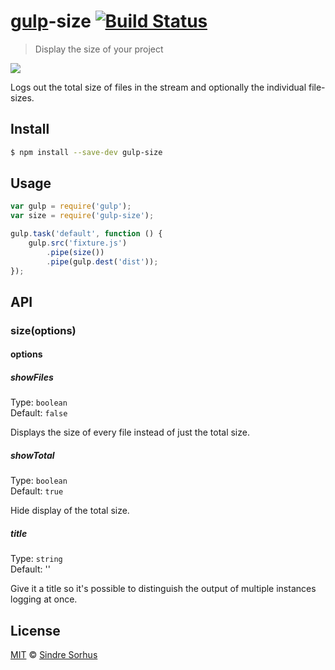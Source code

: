 # [gulp](http://gulpjs.com)-size [![Build Status](https://travis-ci.org/sindresorhus/gulp-size.svg?branch=master)](https://travis-ci.org/sindresorhus/gulp-size)

> Display the size of your project

![](screenshot.png)

Logs out the total size of files in the stream and optionally the individual file-sizes.


## Install

```bash
$ npm install --save-dev gulp-size
```


## Usage

```js
var gulp = require('gulp');
var size = require('gulp-size');

gulp.task('default', function () {
	gulp.src('fixture.js')
		.pipe(size())
		.pipe(gulp.dest('dist'));
});
```


## API

### size(options)

#### options

##### showFiles

Type: `boolean`  
Default: `false`

Displays the size of every file instead of just the total size.

##### showTotal

Type: `boolean`  
Default: `true`

Hide display of the total size.

##### title

Type: `string`  
Default: ''

Give it a title so it's possible to distinguish the output of multiple instances logging at once.


## License

[MIT](http://opensource.org/licenses/MIT) © [Sindre Sorhus](http://sindresorhus.com)
